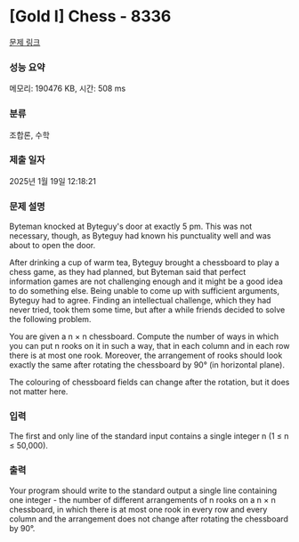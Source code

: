# [Gold I] Chess - 8336 

[문제 링크](https://www.acmicpc.net/problem/8336) 

### 성능 요약

메모리: 190476 KB, 시간: 508 ms

### 분류

조합론, 수학

### 제출 일자

2025년 1월 19일 12:18:21

### 문제 설명

<p>Byteman knocked at Byteguy's door at exactly 5 pm. This was not necessary, though, as Byteguy had known his punctuality well and was about to open the door.</p>

<p>After drinking a cup of warm tea, Byteguy brought a chessboard to play a chess game, as they had planned, but Byteman said that perfect information games are not challenging enough and it might be a good idea to do something else. Being unable to come up with sufficient arguments, Byteguy had to agree. Finding an intellectual challenge, which they had never tried, took them some time, but after a while friends decided to solve the following problem.</p>

<p>You are given a n × n chessboard. Compute the number of ways in which you can put n rooks on it in such a way, that in each column and in each row there is at most one rook. Moreover, the arrangement of rooks should look exactly the same after rotating the chessboard by 90° (in horizontal plane).</p>

<p>The colouring of chessboard fields can change after the rotation, but it does not matter here.</p>

### 입력 

 <p>The first and only line of the standard input contains a single integer n (1 ≤ n ≤ 50,000).</p>

### 출력 

 <p>Your program should write to the standard output a single line containing one integer - the number of different arrangements of n rooks on a n × n chessboard, in which there is at most one rook in every row and every column and the arrangement does not change after rotating the chessboard by 90°.</p>

